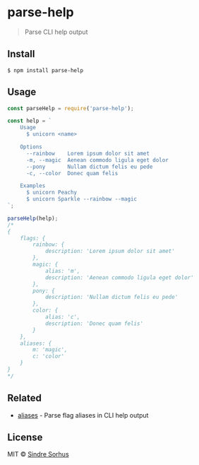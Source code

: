 # parse-help

> Parse CLI help output


## Install

```
$ npm install parse-help
```


## Usage

```js
const parseHelp = require('parse-help');

const help = `
	Usage
	  $ unicorn <name>

	Options
	  --rainbow    Lorem ipsum dolor sit amet
	  -m, --magic  Aenean commodo ligula eget dolor
	  --pony       Nullam dictum felis eu pede
	  -c, --color  Donec quam felis

	Examples
	  $ unicorn Peachy
	  $ unicorn Sparkle --rainbow --magic
`;

parseHelp(help);
/*
{
	flags: {
		rainbow: {
			description: 'Lorem ipsum dolor sit amet'
		},
		magic: {
			alias: 'm',
			description: 'Aenean commodo ligula eget dolor'
		},
		pony: {
			description: 'Nullam dictum felis eu pede'
		},
		color: {
			alias: 'c',
			description: 'Donec quam felis'
		}
	},
	aliases: {
		m: 'magic',
		c: 'color'
	}
}
*/
```


## Related

- [aliases](https://github.com/sindresorhus/aliases) - Parse flag aliases in CLI help output


## License

MIT © [Sindre Sorhus](https://sindresorhus.com)
